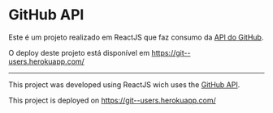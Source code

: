 # GitHub API

Este é um projeto realizado em ReactJS que faz consumo da [API do GitHub](https://docs.github.com/en/rest).

O deploy deste projeto está disponível em https://git--users.herokuapp.com/

---

This project was developed using ReactJS wich uses the [GitHub API](https://docs.github.com/en/rest).

This project is deployed on https://git--users.herokuapp.com/
